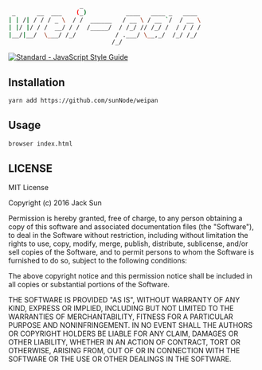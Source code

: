 ```bash
                    _                                 
 _      __  ___    (_)           ____   ____ _   ____ 
| | /| / / / _ \  / /  ______   / __ \ / __ `/  / __ \
| |/ |/ / /  __/ / /  /_____/  / /_/ // /_/ /  / / / /
|__/|__/  \___/ /_/           / .___/ \__,_/  /_/ /_/ 
                             /_/                      
```
[![Standard - JavaScript Style Guide](https://img.shields.io/badge/code%20style-standard-brightgreen.svg)](http://standardjs.com/)
## Installation
```bash
yarn add https://github.com/sunNode/weipan
```

## Usage
```bash
browser index.html
```

## LICENSE
MIT License

Copyright (c) 2016 Jack Sun

Permission is hereby granted, free of charge, to any person obtaining a copy
of this software and associated documentation files (the "Software"), to deal
in the Software without restriction, including without limitation the rights
to use, copy, modify, merge, publish, distribute, sublicense, and/or sell
copies of the Software, and to permit persons to whom the Software is
furnished to do so, subject to the following conditions:

The above copyright notice and this permission notice shall be included in all
copies or substantial portions of the Software.

THE SOFTWARE IS PROVIDED "AS IS", WITHOUT WARRANTY OF ANY KIND, EXPRESS OR
IMPLIED, INCLUDING BUT NOT LIMITED TO THE WARRANTIES OF MERCHANTABILITY,
FITNESS FOR A PARTICULAR PURPOSE AND NONINFRINGEMENT. IN NO EVENT SHALL THE
AUTHORS OR COPYRIGHT HOLDERS BE LIABLE FOR ANY CLAIM, DAMAGES OR OTHER
LIABILITY, WHETHER IN AN ACTION OF CONTRACT, TORT OR OTHERWISE, ARISING FROM,
OUT OF OR IN CONNECTION WITH THE SOFTWARE OR THE USE OR OTHER DEALINGS IN THE
SOFTWARE.
